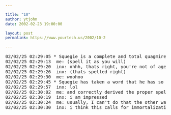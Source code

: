 ```yaml
---

title: "10"
author: ytjohn
date: 2002-02-23 19:00:00

layout: post
permalink: https://www.yourtech.us/2002/10-2

---
```

<pre>02/02/25 02:29:05 * Squegie is a complete and total quagmire
02/02/25 02:29:13  me: (spell it as you will)
02/02/25 02:29:20  inx: ohhh, thats right, you're not of age yet.  you youngster.
02/02/25 02:29:26  inx: (thats spelled right)
02/02/25 02:29:30  me: woohoo
02/02/25 02:29:45 * Squegie has taken a word that he has so far only heard and spoken aloud
02/02/25 02:29:57  inx: lol
02/02/25 02:30:02  me: and correctly derived the proper spelling at the exact moment that he wished to type it
02/02/25 02:30:19  inx: i am impressed
02/02/25 02:30:24  me: usually, I can't do that the other way around though
02/02/25 02:30:30  inx: i think this calls for immortalization on the web</pre>
